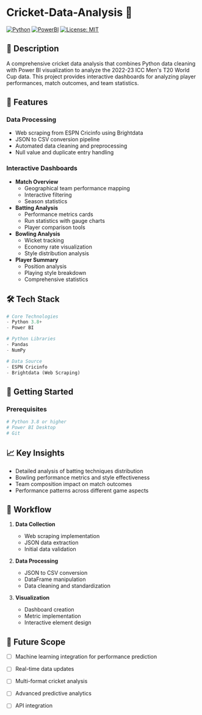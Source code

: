 # Cricket-Data-Analysis 🏏

[![Python](https://img.shields.io/badge/Python-3.8%2B-blue.svg)](https://www.python.org/downloads/)
[![PowerBI](https://img.shields.io/badge/PowerBI-Latest-yellow.svg)](https://powerbi.microsoft.com/)
[![License: MIT](https://img.shields.io/badge/License-MIT-green.svg)](https://opensource.org/licenses/MIT)

## 📝 Description

A comprehensive cricket data analysis that combines Python data cleaning with Power BI visualization to analyze the 2022-23 ICC Men's T20 World Cup data. This project provides interactive dashboards for analyzing player performances, match outcomes, and team statistics.

## 🌟 Features

### Data Processing
- Web scraping from ESPN Cricinfo using Brightdata
- JSON to CSV conversion pipeline
- Automated data cleaning and preprocessing
- Null value and duplicate entry handling

### Interactive Dashboards
- **Match Overview** 
  - Geographical team performance mapping
  - Interactive filtering
  - Season statistics
- **Batting Analysis**
  - Performance metrics cards
  - Run statistics with gauge charts
  - Player comparison tools
- **Bowling Analysis**
  - Wicket tracking
  - Economy rate visualization
  - Style distribution analysis
- **Player Summary**
  - Position analysis
  - Playing style breakdown
  - Comprehensive statistics

## 🛠️ Tech Stack

```python
# Core Technologies
- Python 3.8+
- Power BI

# Python Libraries
- Pandas
- NumPy

# Data Source
- ESPN Cricinfo
- Brightdata (Web Scraping)
```


## 🚀 Getting Started

### Prerequisites

```bash
# Python 3.8 or higher
# Power BI Desktop
# Git
```



## 📈 Key Insights

- Detailed analysis of batting techniques distribution
- Bowling performance metrics and style effectiveness
- Team composition impact on match outcomes
- Performance patterns across different game aspects

## 🔄 Workflow

1. **Data Collection**
   - Web scraping implementation
   - JSON data extraction
   - Initial data validation

2. **Data Processing**
   - JSON to CSV conversion
   - DataFrame manipulation
   - Data cleaning and standardization

3. **Visualization**
   - Dashboard creation
   - Metric implementation
   - Interactive element design

## 🔮 Future Scope

- [ ] Machine learning integration for performance prediction
- [ ] Real-time data updates
- [ ] Multi-format cricket analysis
- [ ] Advanced predictive analytics
- [ ] API integration

